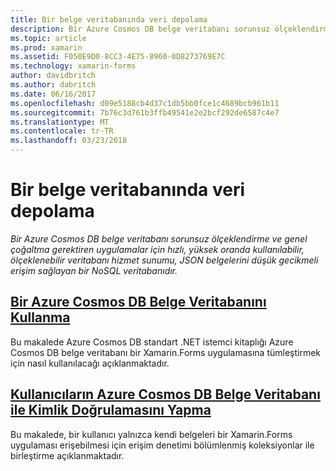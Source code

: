 ```yaml
---
title: Bir belge veritabanında veri depolama
description: Bir Azure Cosmos DB belge veritabanı sorunsuz ölçeklendirme ve genel çoğaltma gerektiren uygulamalar için hızlı, yüksek oranda kullanılabilir, ölçeklenebilir veritabanı hizmet sunumu, JSON belgelerini düşük gecikmeli erişim sağlayan bir NoSQL veritabanıdır.
ms.topic: article
ms.prod: xamarin
ms.assetid: F050E9D0-8CC3-4E75-8960-0D8273769E7C
ms.technology: xamarin-forms
author: davidbritch
ms.author: dabritch
ms.date: 06/16/2017
ms.openlocfilehash: d09e5188cb4d37c1db5bb0fce1c4689bcb961b11
ms.sourcegitcommit: 7b76c3d761b3ffb49541e2e2bcf292de6587c4e7
ms.translationtype: MT
ms.contentlocale: tr-TR
ms.lasthandoff: 03/23/2018
---
```

# <a name="storing-data-in-a-document-database"></a>Bir belge veritabanında veri depolama

_Bir Azure Cosmos DB belge veritabanı sorunsuz ölçeklendirme ve genel çoğaltma gerektiren uygulamalar için hızlı, yüksek oranda kullanılabilir, ölçeklenebilir veritabanı hizmet sunumu, JSON belgelerini düşük gecikmeli erişim sağlayan bir NoSQL veritabanıdır._

## <a name="consuming-an-azure-cosmos-db-document-databaseconsumingmd"></a>[Bir Azure Cosmos DB Belge Veritabanını Kullanma](consuming.md)

Bu makalede Azure Cosmos DB standart .NET istemci kitaplığı Azure Cosmos DB belge veritabanı bir Xamarin.Forms uygulamasına tümleştirmek için nasıl kullanılacağı açıklanmaktadır.

## <a name="authenticating-users-with-an-azure-cosmos-db-document-databaseauthenticationmd"></a>[Kullanıcıların Azure Cosmos DB Belge Veritabanı ile Kimlik Doğrulamasını Yapma](authentication.md)

Bu makalede, bir kullanıcı yalnızca kendi belgeleri bir Xamarin.Forms uygulaması erişebilmesi için erişim denetimi bölümlenmiş koleksiyonlar ile birleştirme açıklanmaktadır.
